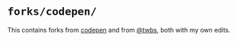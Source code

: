 # `forks/codepen/`

This contains forks from [codepen](https://codepen.io/team/bootstrap/) and from [@twbs](https://github.com/twbs), both with my own edits.